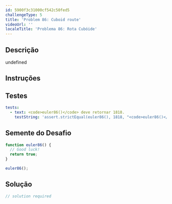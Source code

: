 ```yaml
---
id: 5900f3c31000cf542c50fed5
challengeType: 5
title: 'Problem 86: Cuboid route'
videoUrl: ''
localeTitle: 'Problema 86: Rota Cubóide'
---
```


## Descrição
undefined

## Instruções
<section id="instructions">
</section>

## Testes
<section id='tests'>

```yml
tests:
  - text: <code>euler86()</code> deve retornar 1818.
    testString: 'assert.strictEqual(euler86(), 1818, "<code>euler86()</code> should return 1818.");'

```

</section>

## Semente do Desafio
<section id='challengeSeed'>

<div id='js-seed'>

```js
function euler86() {
  // Good luck!
  return true;
}

euler86();

```

</div>



</section>

## Solução
<section id='solution'>

```js
// solution required
```
</section>
